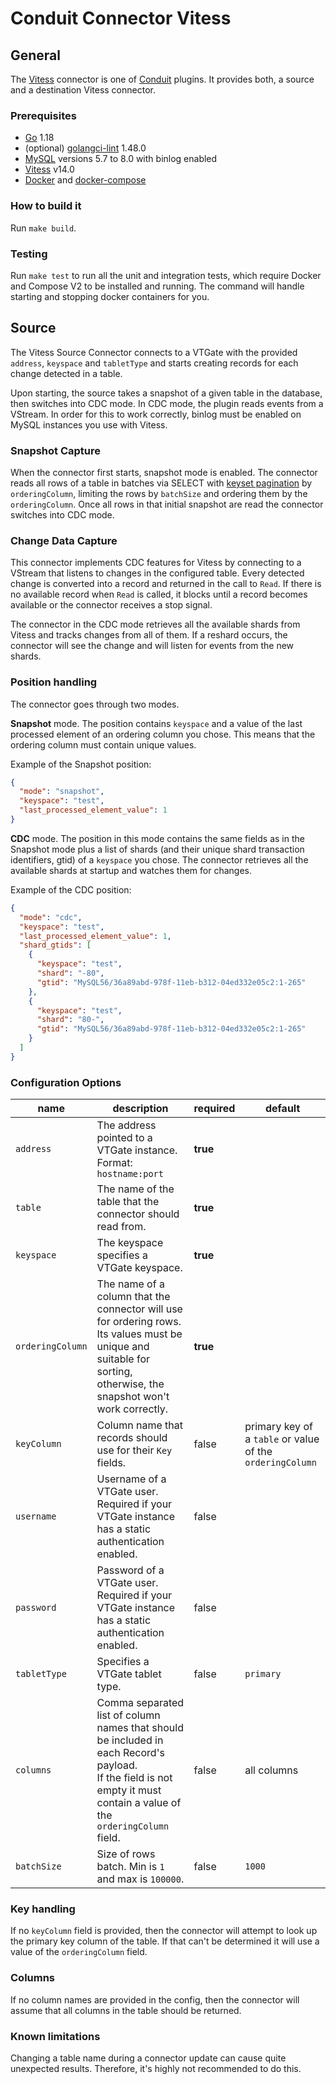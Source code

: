 # Conduit Connector Vitess

## General

The [Vitess](https://vitess.io/) connector is one of [Conduit](https://github.com/ConduitIO/conduit) plugins. It provides both, a source and a destination Vitess connector.

### Prerequisites

- [Go](https://go.dev/) 1.18
- (optional) [golangci-lint](https://github.com/golangci/golangci-lint) 1.48.0
- [MySQL](https://www.mysql.com/) versions 5.7 to 8.0 with binlog enabled
- [Vitess](https://vitess.io/docs/14.0/get-started/) v14.0
- [Docker](https://www.docker.com/) and [docker-compose](https://docs.docker.com/compose/)

### How to build it

Run `make build`.

### Testing

Run `make test` to run all the unit and integration tests, which require Docker and Compose V2 to be installed and running. The command will handle starting and stopping docker containers for you.

## Source

The Vitess Source Connector connects to a VTGate with the provided `address`, `keyspace` and `tabletType` and starts creating records for each change detected in a table.

Upon starting, the source takes a snapshot of a given table in the database, then switches into CDC mode. In CDC mode, the plugin reads events from a VStream. In order for this to work correctly, binlog must be enabled on MySQL instances you use with Vitess.

### Snapshot Capture

When the connector first starts, snapshot mode is enabled. The connector reads all rows of a table in batches via SELECT with [keyset pagination](https://use-the-index-luke.com/no-offset) by `orderingColumn`, limiting the rows by `batchSize` and ordering them by the `orderingColumn`. Once all rows in that initial snapshot are read the connector switches into CDC mode.

### Change Data Capture

This connector implements CDC features for Vitess by connecting to a VStream that listens to changes in the configured table. Every detected change is converted into a record and returned in the call to `Read`. If there is no available record when `Read` is called, it blocks until a record becomes available or the connector receives a stop signal.

The connector in the CDC mode retrieves all the available shards from Vitess and tracks changes from all of them. If a reshard occurs, the connector will see the change and will listen for events from the new shards.

### Position handling

The connector goes through two modes.

**Snapshot** mode. The position contains `keyspace` and a value of the last processed element of an ordering column you chose. This means that the ordering column must contain unique values.

Example of the Snapshot position:

```json
{
  "mode": "snapshot",
  "keyspace": "test",
  "last_processed_element_value": 1
}
```

**CDC** mode. The position in this mode contains the same fields as in the Snapshot mode plus a list of shards (and their unique shard transaction identifiers, gtid) of a `keyspace` you chose. The connector retrieves all the available shards at startup and watches them for changes.

Example of the CDC position:

```json
{
  "mode": "cdc",
  "keyspace": "test",
  "last_processed_element_value": 1,
  "shard_gtids": [
    {
      "keyspace": "test",
      "shard": "-80",
      "gtid": "MySQL56/36a89abd-978f-11eb-b312-04ed332e05c2:1-265"
    },
    {
      "keyspace": "test",
      "shard": "80-",
      "gtid": "MySQL56/36a89abd-978f-11eb-b312-04ed332e05c2:1-265"
    }
  ]
}
```

### Configuration Options

| name             | description                                                                                                                                                                  | required | default                                                   |
| ---------------- | ---------------------------------------------------------------------------------------------------------------------------------------------------------------------------- | -------- | --------------------------------------------------------- |
| `address`        | The address pointed to a VTGate instance.<br />Format: `hostname:port`                                                                                                       | **true** |                                                           |
| `table`          | The name of the table that the connector should read from.                                                                                                                   | **true** |                                                           |
| `keyspace`       | The keyspace specifies a VTGate keyspace.                                                                                                                                    | **true** |                                                           |
| `orderingColumn` | The name of a column that the connector will use for ordering rows. Its values must be unique and suitable for sorting, otherwise, the snapshot won't work correctly.        | **true** |                                                           |
| `keyColumn`      | Column name that records should use for their `Key` fields.                                                                                                                  | false    | primary key of a `table` or value of the `orderingColumn` |
| `username`       | Username of a VTGate user.<br />Required if your VTGate instance has a static authentication enabled.                                                                        | false    |                                                           |
| `password`       | Password of a VTGate user.<br />Required if your VTGate instance has a static authentication enabled.                                                                        | false    |                                                           |
| `tabletType`     | Specifies a VTGate tablet type.                                                                                                                                              | false    | `primary`                                                 |
| `columns`        | Comma separated list of column names that should be included in each Record's payload.<br />If the field is not empty it must contain a value of the `orderingColumn` field. | false    | all columns                                               |
| `batchSize`      | Size of rows batch. Min is `1` and max is `100000`.                                                                                                                          | false    | `1000`                                                    |

### Key handling

If no `keyColumn` field is provided, then the connector will attempt to look up the primary key column of the table. If that can't be determined it will use a value of the `orderingColumn` field.

### Columns

If no column names are provided in the config, then the connector will assume that all columns in the table should be returned.

### Known limitations

Changing a table name during a connector update can cause quite unexpected results. Therefore, it's highly not recommended to do this.
